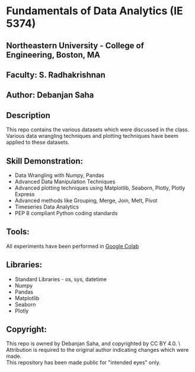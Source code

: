 # Fundamentals of Data Analytics (IE 5374)
## Northeastern University - College of Engineering, Boston, MA
## Faculty: S. Radhakrishnan
## Author: Debanjan Saha

## Description
This repo contains the various datasets which were discussed in the class. \
Various data wrangling techniques and plotting techniques have beem applied to these datasets.

## Skill Demonstration:
<ul>
    <li>Data Wrangling with Numpy, Pandas</li>
    <li>Advanced Data Manipulation Techniques</li>
    <li>Advanced plotting techniques using Matplotlib, Seaborn, Plotly, Plotly Express</li>
    <li>Advanced methods like Grouping, Merge, Join, Melt, Pivot</li>
    <li>Timeseries Data Analytics</li>
    <li>PEP 8 compliant Python coding standards</li>
    
</ul>

## Tools:
All experiments have been performed in [Google Colab](https://colab.research.google.com/)

## Libraries:
<ul>
    <li>Standard Libraries - os, sys, datetime</li>
    <li>Numpy</li>
    <li>Pandas</li>
    <li>Matplotlib</li>
    <li>Seaborn</li>
    <li>Plotly</li>   
</ul>

## Copyright:
This repo is owned by Debanjan Saha, and copyrighted by CC BY 4.0. \ 
Attribution is required to the original author indicating changes which were made. \
This repository has been made public for "intended eyes" only.
